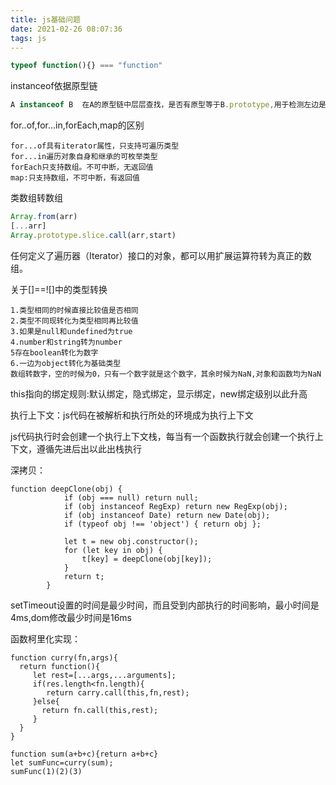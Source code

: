 ```yaml
---
title: js基础问题
date: 2021-02-26 08:07:36
tags: js
---
```


```js
typeof function(){} === "function"
```

instanceof依据原型链

```js
A instanceof B  在A的原型链中层层查找，是否有原型等于B.prototype,用于检测左边是否为右边的实例,找到为true
```

for..of,for...in,forEach,map的区别

```
for...of具有iterator属性，只支持可遍历类型
for...in遍历对象自身和继承的可枚举类型
forEach只支持数组。不可中断，无返回值
map:只支持数组，不可中断，有返回值
```

类数组转数组

```js
Array.from(arr)
[...arr]
Array.prototype.slice.call(arr,start)
```

任何定义了遍历器（Iterator）接口的对象，都可以用扩展运算符转为真正的数组。

关于[]==![]中的类型转换

```
1.类型相同的时候直接比较值是否相同
2.类型不同现转化为类型相同再比较值
3.如果是null和undefined为true
4.number和string转为number
5存在boolean转化为数字
6.一边为object转化为基础类型
数组转数字，空的时候为0，只有一个数字就是这个数字，其余时候为NaN,对象和函数均为NaN
```

this指向的绑定规则:默认绑定，隐式绑定，显示绑定，new绑定级别以此升高

执行上下文：js代码在被解析和执行所处的环境成为执行上下文

js代码执行时会创建一个执行上下文栈，每当有一个函数执行就会创建一个执行上下文，遵循先进后出以此出栈执行

深拷贝：

```
function deepClone(obj) {
            if (obj === null) return null;
            if (obj instanceof RegExp) return new RegExp(obj);
            if (obj instanceof Date) return new Date(obj);
            if (typeof obj !== 'object') { return obj };

            let t = new obj.constructor();
            for (let key in obj) {
                t[key] = deepClone(obj[key]);
            }
            return t;
        }
```

setTimeout设置的时间是最少时间，而且受到内部执行的时间影响，最小时间是4ms,dom修改最少时间是16ms

函数柯里化实现：

```
function curry(fn,args){
  return function(){
     let rest=[...args,...arguments];
     if(res.length<fn.length){
        return carry.call(this,fn,rest);
     }else{
       return fn.call(this,rest);
     }
  }
}

function sum(a+b+c){return a+b+c}
let sumFunc=curry(sum);
sumFunc(1)(2)(3)
```

